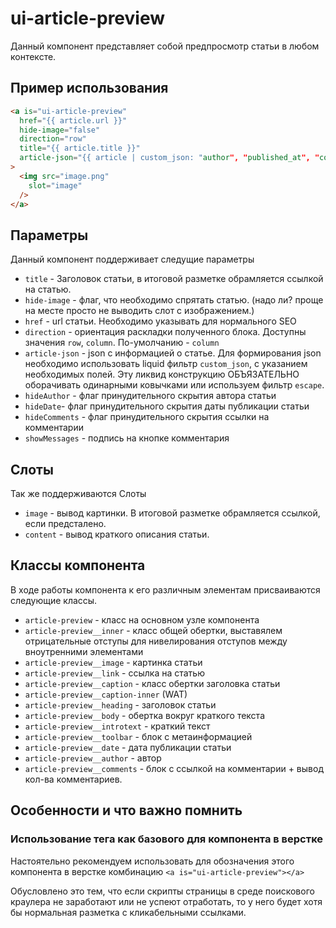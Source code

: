 # ui-article-preview

Данный компонент представляет собой предпросмотр статьи в любом контексте.

## Пример использования

````html
<a is="ui-article-preview"
  href="{{ article.url }}"
  hide-image="false"
  direction="row"
  title="{{ article.title }}"
  article-json="{{ article | custom_json: "author", "published_at", "comments_count" | escape}}"
>
  <img src="image.png"
    slot="image"
  />
</a>
````

## Параметры

Данный компонент поддерживает следущие параметры

* `title` - Заголовок статьи, в итоговой разметке обрамляется ссылкой на статью.
* `hide-image` - флаг, что необходимо спрятать статью. (надо ли? проще на месте просто не выводить слот с изображением.)
* `href` - url статьи. Необходимо указывать для нормального SEO
* `direction` - ориентация раскладки полученного блока. Доступны значения `row`, `column`. По-умолчанию - `column`
* `article-json` - json с информацией о статье. Для формирования json необходимо использовать liquid фильтр `custom_json`, с указанием необходимых полей. Эту ликвид конструкцию ОБЪЯЗАТЕЛЬНО оборачивать одинарными ковычками или используем фильтр `escape`.
* `hideAuthor` - флаг принудительного скрытия автора статьи
* `hideDate`- флаг принудительного скрытия даты публикации статьи
* `hideComments` - флаг принудительного скрытия ссылки на комментарии
* `showMessages` - подпись на кнопке комментария

## Слоты

Так же поддерживаются Слоты

* `image` - вывод картинки. В итоговой разметке обрамляется ссылкой, если предсталено.
* `content` - вывод краткого описания статьи.

## Классы компонента

В ходе работы компонента к его различным элементам присваиваются следующие классы.

* `article-preview` - класс на основном узле компонента
* `article-preview__inner` - класс общей обертки, выставялем отрицательные отступы для нивелирования отступов между вноутренними элементами
* `article-preview__image` - картинка статьи
* `article-preview__link` - ссылка на статью
* `article-preview__caption` - класс обертки заголовка статьи
* `article-preview__caption-inner` (WAT)
* `article-preview__heading` - заголовок статьи
* `article-preview__body` - обертка вокруг краткого текста
* `article-preview__introtext` - краткий текст
* `article-preview__toolbar` - блок с метаинформацией
* `article-preview__date` - дата публикации статьи
* `article-preview__author` - автор
* `article-preview__comments` - блок с ссылкой на комментарии + вывод кол-ва комментариев.

## Особенности и что важно помнить

### Использование тега <a> как базового для компонента в верстке

Настоятельно рекомендуем использовать для обозначения этого компонента в верстке комбинацию
`<a is="ui-article-preview"></a>`

Обусловлено это тем, что если скрипты страницы в среде поискового краулера не заработают или не успеют отработать, то у него будет хотя бы нормальная разметка с кликабельными ссылками.
